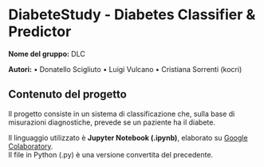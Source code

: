 # DiabeteStudy - Diabetes Classifier & Predictor

**Nome del gruppo:**
DLC

**Autori:**
• Donatello Scigliuto
• Luigi Vulcano
• Cristiana Sorrenti (kocri)


## Contenuto del progetto

Il progetto consiste in un sistema di classificazione che, sulla base di misurazioni diagnostiche, prevede se un paziente ha il diabete.

Il linguaggio utilizzato è **Jupyter Notebook (.ipynb)**, elaborato su <a href="https://colab.research.google.com/drive/1K2E_z7aH304hTbYnFeFt3WGoXnvnwSgi">Google Colaboratory</a>.<br>
Il file in Python (.py) è una versione convertita del precedente.
